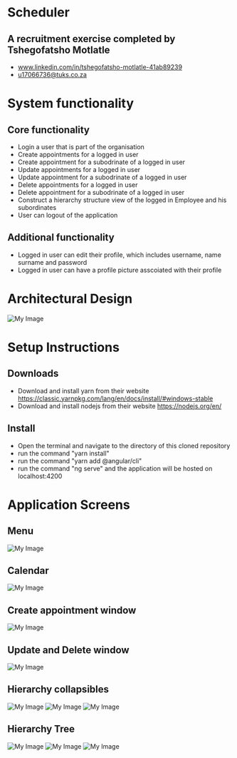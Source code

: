 # Scheduler
## A recruitment exercise completed by Tshegofatsho Motlatle
- www.linkedin.com/in/tshegofatsho-motlatle-41ab89239
- u17066736@tuks.co.za

# System functionality
## Core functionality
- Login a user that is part of the organisation
- Create appointments for a logged in user
- Create appointment for a subodrinate of a logged in user
- Update appointments for a logged in user
- Update appointment for a subodrinate of a logged in user
- Delete appointments for a logged in user
- Delete appointment for a subodrinate of a logged in user
- Construct a hierarchy structure view of the logged in Employee and his subordinates 
- User can logout of the application

## Additional functionality
- Logged in user can edit their profile, which includes username, name surname and password
- Logged in user can have a profile picture asscoiated with their profile

# Architectural Design
![My Image](images/14.png)

# Setup Instructions 
## Downloads
- Download and install yarn from their website https://classic.yarnpkg.com/lang/en/docs/install/#windows-stable
- Download and install nodejs from their website https://nodejs.org/en/

## Install
- Open the terminal and navigate to the directory of this cloned repository 
- run the command "yarn install"
- run the command "yarn add @angular/cli"
- run the command "ng serve" and the application will be hosted on localhost:4200

# Application Screens

## Menu
![My Image](images/13.png)

## Calendar
![My Image](images/1.png)

## Create appointment window
![My Image](images/3.png)

## Update and Delete window
![My Image](images/4.png)

## Hierarchy collapsibles
![My Image](images/5.png)
![My Image](images/6.png)
![My Image](images/7.png)

## Hierarchy Tree
![My Image](images/8.png)
![My Image](images/11.png)
![My Image](images/12.png)



